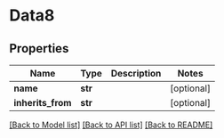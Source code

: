 # Data8

## Properties
Name | Type | Description | Notes
------------ | ------------- | ------------- | -------------
**name** | **str** |  | [optional] 
**inherits_from** | **str** |  | [optional] 

[[Back to Model list]](../README.md#documentation-for-models) [[Back to API list]](../README.md#documentation-for-api-endpoints) [[Back to README]](../README.md)


